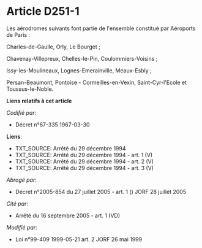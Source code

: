 # Article D251-1

Les aérodromes suivants font partie de l'ensemble constitué par Aéroports de Paris :

Charles-de-Gaulle, Orly, Le Bourget ;

Chavenay-Villepreux, Chelles-le-Pin, Coulommiers-Voisins ;

Issy-les-Moulineaux, Lognes-Emerainville, Meaux-Esbly ;

Persan-Beaumont, Pontoise - Cormeilles-en-Vexin, Saint-Cyr-l'Ecole et Toussus-le-Noble.

**Liens relatifs à cet article**

_Codifié par_:

  - Décret n°67-335 1967-03-30

**Liens**:

  - TXT_SOURCE: Arrêté du 29 décembre 1994
  - TXT_SOURCE: Arrêté du 29 décembre 1994 - art. 1 (V)
  - TXT_SOURCE: Arrêté du 29 décembre 1994 - art. 2 (V)
  - TXT_SOURCE: Arrêté du 29 décembre 1994 - art. 3 (V)

_Abrogé par_:

  - Décret n°2005-854 du 27 juillet 2005 - art. 1 () JORF 28 juillet 2005

_Cité par_:

  - Arrêté du 16 septembre 2005 - art. 1 (VD)

_Modifié par_:

  - Loi n°99-409 1999-05-21 art. 2 JORF 26 mai 1999
